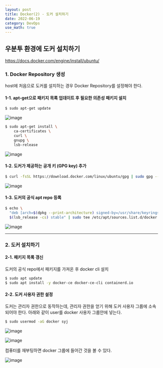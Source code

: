 ```yaml
---
layout: post
title: Docker(2) - 도커 설치하기
date: 2022-06-19
category: DevOps
use_math: true
---
```


## 우분투 환경에 도커 설치하기 

https://docs.docker.com/engine/install/ubuntu/

### 1. Docker Repository 생성 

host에 처음으로 도커를 설치하는 경우 Docker Repository를 설정해야 한다. 

#### 1-1. apt-get으로 패키지 목록 업데이트 후 필요한 의존성 패키지 설치

```bash
$ sudo apt-get update 
```

![image](https://user-images.githubusercontent.com/61526722/174464429-9fd19cd5-9130-4036-bbf8-75731265b30d.png)

```bash
$ sudo apt-get install \
    ca-certificates \
    curl \
    gnupg \
    lsb-release
```

![image](https://user-images.githubusercontent.com/61526722/174464555-4e149d6b-3a22-4ca0-8957-034141ee7713.png)

#### 1-2. 도커가 제공하는 공개 키 (GPG key) 추가 

```bash
$ curl -fsSL https://download.docker.com/linux/ubuntu/gpg | sudo gpg --dearmor -o /usr/share/keyrings/docker-archive-keyring.gpg
```

![image](https://user-images.githubusercontent.com/61526722/174464714-c8fe025f-492b-4719-94fc-1e3ef3f1fa28.png)

#### 1-3. 도커의 공식 apt repo 등록

```bash
$ echo \
  "deb [arch=$(dpkg --print-architecture) signed-by=/usr/share/keyrings/docker-archive-keyring.gpg] https://download.docker.com/linux/ubuntu \
  $(lsb_release -cs) stable" | sudo tee /etc/apt/sources.list.d/docker.list > /dev/null
```

![image](https://user-images.githubusercontent.com/61526722/174464868-1c990133-bea7-4000-860a-67f33d2839e1.png)

------

### 2. 도커 설치하기 

#### 2-1. 패키지 목록 갱신

도커의 공식 repo에서 패키지를 가져온 후 docker cli 설치

```bash
$ sudo apt update
$ sudo apt install -y docker-ce docker-ce-cli containerd.io
```

#### 2-2. 도커 사용자 권한 설정

도커는 관리자 권한으로 동작하는데, 관리자 권한을 얻기 위해 도커 사용자 그룹에 소속되어야 한다. 아래와 같이 user를 docker 사용자 그룹안에 넣는다. 

```bash
$ sudo usermod -aG docker syj
```
![image](https://user-images.githubusercontent.com/61526722/174465048-ca180a4c-2004-444c-979b-e4f4523335b0.png)

![image](https://user-images.githubusercontent.com/61526722/174465085-a5f2fb08-d921-4612-b395-521e6cc3d3e0.png)

컴퓨터를 재부팅하면 docker 그룹에 들어간 것을 볼 수 있다. 

![image](https://user-images.githubusercontent.com/61526722/174465279-8e997a2a-0fad-4f3f-8079-a4325575dd36.png)


